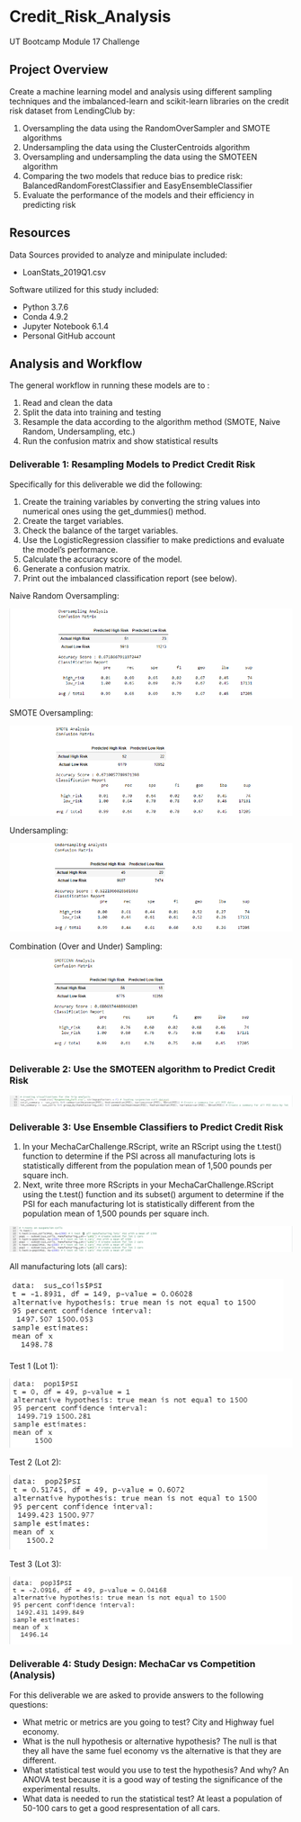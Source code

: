 # Credit_Risk_Analysis

UT Bootcamp Module 17 Challenge

## Project Overview
Create a machine learning model and analysis using different sampling techniques and the imbalanced-learn and scikit-learn libraries on the credit risk dataset from LendingClub by:
1. Oversampling the data using the RandomOverSampler and SMOTE algorithms
2. Undersampling the data using the ClusterCentroids algorithm
3. Oversampling and undersampling the data using the SMOTEEN algorithm
4. Comparing the two models that reduce bias to predice risk: BalancedRandomForestClassifier and EasyEnsembleClassifier
5. Evaluate the performance of the models and their efficiency in predicting risk 

## Resources
Data Sources provided to analyze and minipulate included:
- LoanStats_2019Q1.csv

Software utilized for this study included: 
- Python 3.7.6 
- Conda 4.9.2 
- Jupyter Notebook 6.1.4
- Personal GitHub account

## Analysis and Workflow
The general workflow in running these models are to :
1. Read and clean the data
2. Split the data into training and testing
3. Resample the data according to the algorithm method (SMOTE, Naive Random, Undersampling, etc.)
4. Run the confusion matrix and show statistical results

### Deliverable 1: Resampling Models to Predict Credit Risk

Specifically for this deliverable we did the following:
1. Create the training variables by converting the string values into numerical ones using the get_dummies() method.
2. Create the target variables.
3. Check the balance of the target variables.
4. Use the LogisticRegression classifier to make predictions and evaluate the model’s performance.
5. Calculate the accuracy score of the model.
6. Generate a confusion matrix.
7. Print out the imbalanced classification report (see below).

Naive Random Oversampling:

![alt text](https://github.com/austin020269/Credit_Risk_Analysis/blob/main/Deli1_1.PNG)

SMOTE Oversampling:

![alt text](https://github.com/austin020269/Credit_Risk_Analysis/blob/main/Deli1_2.PNG)

Undersampling:

![alt text](https://github.com/austin020269/Credit_Risk_Analysis/blob/main/Deli1_3.PNG)

Combination (Over and Under) Sampling:

![alt text](https://github.com/austin020269/Credit_Risk_Analysis/blob/main/Deli1_4.PNG)

### Deliverable 2: Use the SMOTEEN algorithm to Predict Credit Risk

![alt text](https://github.com/austin020269/MechaCar_Staistical_Analysis/blob/main/Deli_2_Image_1.PNG)

### Deliverable 3: Use Ensemble Classifiers to Predict Credit Risk
1. In your MechaCarChallenge.RScript, write an RScript using the t.test() function to determine if the PSI across all manufacturing lots is statistically different from the population mean of 1,500 pounds per square inch.
2. Next, write three more RScripts in your MechaCarChallenge.RScript using the t.test() function and its subset() argument to determine if the PSI for each manufacturing lot is statistically different from the population mean of 1,500 pounds per square inch.

![alt text](https://github.com/austin020269/MechaCar_Staistical_Analysis/blob/main/Deli_3_Image_1.PNG)

All manufacturing lots (all cars):

![alt text](https://github.com/austin020269/MechaCar_Staistical_Analysis/blob/main/Deli_3_Image_2.PNG)

Test 1 (Lot 1):

![alt text](https://github.com/austin020269/MechaCar_Staistical_Analysis/blob/main/Deli_3_Image_3.PNG)

Test 2 (Lot 2):

![alt text](https://github.com/austin020269/MechaCar_Staistical_Analysis/blob/main/Deli_3_Image_4.PNG)

Test 3 (Lot 3):

![alt text](https://github.com/austin020269/MechaCar_Staistical_Analysis/blob/main/Deli_3_Image_5.PNG)



### Deliverable 4: Study Design: MechaCar vs Competition (Analysis)
For this deliverable we are asked to provide answers to the following questions:
- What metric or metrics are you going to test? City and Highway fuel economy.
- What is the null hypothesis or alternative hypothesis? The null is that they all have the same fuel economy vs the alternative is that they are different.
- What statistical test would you use to test the hypothesis? And why? An ANOVA test because it is a good way of testing the significance of the experimental results.
- What data is needed to run the statistical test? At least a population of 50-100 cars to get a good respresentation of all cars.
